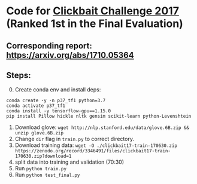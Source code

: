 # Code for [Clickbait Challenge 2017](https://www.clickbait-challenge.org/) (Ranked 1st in the Final Evaluation)
## Corresponding report: https://arxiv.org/abs/1710.05364

## Steps:
0. Create conda env and install deps:
```
conda create -y -n p37_tf1 python=3.7
conda activate p37_tf1
conda install -y tensorflow-gpu==1.15.0
pip install Pillow hickle nltk gensim scikit-learn python-Levenshtein
```
1. Download glove: `wget http://nlp.stanford.edu/data/glove.6B.zip && unzip glove.6B.zip`
2. Change `dir` flag in `train.py` to correct directory.
3. Download training data: `wget -O ./clickbait17-train-170630.zip https://zenodo.org/record/3346491/files/clickbait17-train-170630.zip?download=1`
4. split data into training and validation (70:30)
5. Run `python train.py`
6. Run `python test_final.py`